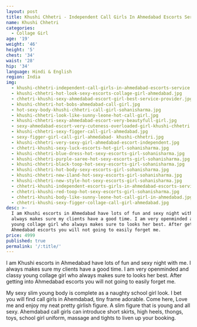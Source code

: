 ```yaml
---
layout: post
title: Khushi Chhetri - Independent Call Girls In Ahmedabad Escorts Service
name: Khushi Chhetri
categories:
  - Collage Girl
age: '19'
weight: '46'
height: '5'
chest: '34'
waist: '28'
hip: '34'
language: Hindi & English
region: India
img:
  - khushi-chhetri-independent-call-girls-in-ahmedabad-escorts-service.jpg
  - khushi-chhetri-hot-look-sexy-escorts-collage-girl-ahmedabad.jpg
  - chhetri-khushi-sexy-ahmedabad-escort-girl-best-service-provider.jpg
  - khushi-chhetri-hot-bobs-ahmedabad-call-girl.jpg
  - hot-sexy-body-khushi-chhetri-call-girl-sohanisharma.jpg
  - khushi-chhetri-look-like-sunny-leone-hot-call-girl.jpg
  - khushi-chhetri-sexy-ahmedabad-escort-very-beautyfull-girl.jpg
  - sexy-ahmedabad-escort-very-cuteness-overloaded-girl-khushi-chhetri.jpg
  - khushi-chhetri-sexy-figger-call-girl-ahmedabad.jpg
  - sexy-figger-girl-call-girl-ahmedabad- khushi-chhetri.jpg
  - khushi-chhetri-very-sexy-girl-ahmedabad-escort-independent.jpg
  - chhetri-khushi-sexy-luck-escorts-hot-girl-sohanisharma.jpg
  - khushi-chhetri-blue-dress-hot-sexy-escorts-girl-sohanisharma.jpg
  - khushi-chhetri-purple-saree-hot-sexy-escorts-girl-sohanisharma.jpg
  - khushi-chhetri-black-toop-hot-sexy-escorts-girl-sohanisharma.jpg
  - khushi-chhetri-hot-body-sexy-escorts-girl-sohanisharma.jpg
  - khushi-chhetri-new-iland-hot-sexy-escorts-girl-sohanisharma.jpg
  - khushi-chhetri-new-style-hot-sexy-escorts-girl-sohanisharma.jpg
  - chhetri-khushi-independent-escorts-girls-in-ahmedabad-escorts-service.jpg
  - chhetri-khushi-red-toop-hot-sexy-escorts-girl-sohanisharma.jpg
  - chhetri-khushi-body-like-sunny-leone-hot-call-girl-in-ahmedabad.jpg
  - chhetri-khushi-sexy-figger-collage-call-girl-ahmedabad.jpg
desc: >-
  I am Khushi escorts in Ahmedabad have lots of fun and sexy night with me. I
  always makes sure my clients have a good time. I am very openminded and classy
  young collage girl who always makes sure to looks her best. After getting into
  Ahmedabad escorts you will not going to easily forget me.
price: 4999
published: true
permalink: '/:title/'
---
```





<p>I am Khushi escorts in Ahmedabad have lots of fun and sexy night with me. I always makes sure my clients have a good time. I am very openminded and classy young collage girl who always makes sure to looks her best. After getting into Ahmedabad escorts you will not going to easily forget me.</p>

<p>My sexy slim young body is complete as a naughty school girl look. I bet you will find call girls in Ahemdabad, tiny frame adorable. Come here, Love me and enjoy my neat pretty girlish figure. A slim figure that is young and all sexy. Ahemdabad call girls can introduce short skirts, high heels, thongs, toys, school girl uniform, massage and tights to liven up your booking.</p>
